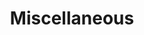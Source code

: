---
permalink: /technicalreference/miscellaneous/
layout: default
title: Miscellaneous
nav_order: 11
parent: Technical Reference
---